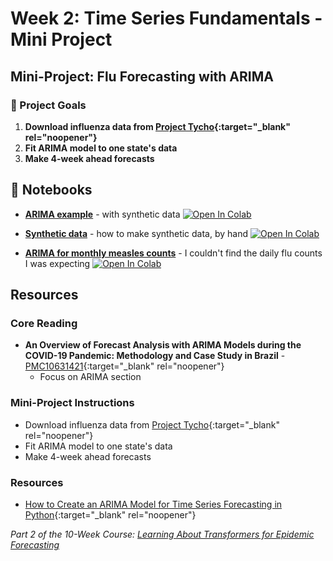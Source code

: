 # Week 2: Time Series Fundamentals - Mini Project

## Mini-Project: Flu Forecasting with ARIMA

### 🎯 Project Goals

1. **Download influenza data from [Project Tycho](https://www.tycho.pitt.edu/){:target="_blank"  rel="noopener"}**
2. **Fit ARIMA model to one state's data**
3. **Make 4-week ahead forecasts**

## 📓 Notebooks

- **[ARIMA example](2025_07_04a_arima_explore.ipynb)** - with synthetic data [![Open In Colab](https://colab.research.google.com/assets/colab-badge.svg)](https://colab.research.google.com/github/aflaxman/learning-about-transformers-for-epidemic-forecasting/blob/main/week-02/2025_07_04a_arima_explore.ipynb)

- **[Synthetic data](2025_07_04b_simulate_arima_data.ipynb)** - how to make synthetic data, by hand [![Open In Colab](https://colab.research.google.com/assets/colab-badge.svg)](https://colab.research.google.com/github/aflaxman/learning-about-transformers-for-epidemic-forecasting/blob/main/week-02/2025_07_04b_simulate_arima_data.ipynb)

- **[ARIMA for monthly measles counts](2025_07_04c_arima_wa_measles.ipynb)** - I couldn't find the daily flu counts I was expecting [![Open In Colab](https://colab.research.google.com/assets/colab-badge.svg)](https://colab.research.google.com/github/aflaxman/learning-about-transformers-for-epidemic-forecasting/blob/main/week-02/2025_07_04c_arima_wa_measles.ipynb)



## Resources


### Core Reading
- **An Overview of Forecast Analysis with ARIMA Models during the COVID-19 Pandemic: Methodology and Case Study in Brazil** - [PMC10631421](https://doi.org/10.3390/math11143069){:target="_blank"  rel="noopener"}
  - Focus on ARIMA section

### Mini-Project Instructions

- Download influenza data from [Project Tycho](https://www.tycho.pitt.edu/){:target="_blank"  rel="noopener"}
- Fit ARIMA model to one state's data
- Make 4-week ahead forecasts

### Resources
- [How to Create an ARIMA Model for Time Series Forecasting in Python](https://machinelearningmastery.com/arima-for-time-series-forecasting-with-python/){:target="_blank"  rel="noopener"}

*Part 2 of the 10-Week Course: [Learning About Transformers for Epidemic Forecasting](../README.md)*
